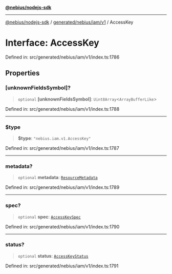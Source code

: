 [**@nebius/nodejs-sdk**](../../../../../README.md)

---

[@nebius/nodejs-sdk](../../../../../README.md) / [generated/nebius/iam/v1](../README.md) / AccessKey

# Interface: AccessKey

Defined in: src/generated/nebius/iam/v1/index.ts:1786

## Properties

### \[unknownFieldsSymbol\]?

> `optional` **\[unknownFieldsSymbol\]**: `Uint8Array`\<`ArrayBufferLike`\>

Defined in: src/generated/nebius/iam/v1/index.ts:1788

---

### $type

> **$type**: `"nebius.iam.v1.AccessKey"`

Defined in: src/generated/nebius/iam/v1/index.ts:1787

---

### metadata?

> `optional` **metadata**: [`ResourceMetadata`](../../../common/v1/interfaces/ResourceMetadata.md)

Defined in: src/generated/nebius/iam/v1/index.ts:1789

---

### spec?

> `optional` **spec**: [`AccessKeySpec`](AccessKeySpec.md)

Defined in: src/generated/nebius/iam/v1/index.ts:1790

---

### status?

> `optional` **status**: [`AccessKeyStatus`](AccessKeyStatus.md)

Defined in: src/generated/nebius/iam/v1/index.ts:1791
